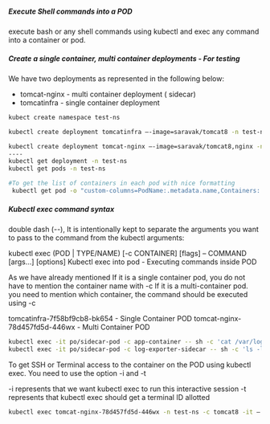 
#####  Execute Shell commands into a POD

execute bash or any shell commands using kubectl and exec any command into a container or pod.

##### Create a single container, multi container deployments - For testing
We have two deployments as represented in the following below:
- tomcat-nginx -  multi container deployment ( sidecar)
- tomcatinfra - single container deployment
``````sh
kubect create namespace test-ns

kubectl create deployment tomcatinfra –-image=saravak/tomcat8 -n test-ns  # kubectl create deployment tomcat-nginx – image=saravak/tomcat8,nginx -n test-ns

kubectl create deployment tomcat-nginx –-image=saravak/tomcat8,nginx -n test-ns  # Creating a Multi Container deployment
----
kubectl get deployment -n test-ns
kubectl get pods -n test-ns
``````
``````sh
#To get the list of containers in each pod with nice formatting
 kubectl get pod -o "custom-columns=PodName:.metadata.name,Containers:.spec.containers[*].name,Image:.spec.containers[*].image" -n test-ns

``````
##### Kubectl exec command syntax
 double dash (--), It is intentionally kept to separate the arguments you want to pass to the command from the kubectl arguments:

kubectl exec (POD | TYPE/NAME) [-c CONTAINER] [flags] – COMMAND [args...] [options]
Kubectl exec into pod - Executing commands inside POD

As we have already mentioned If it is a single container pod, you do not have to mention the container name with -c
If it is a multi-container pod. you need to mention which container, the command should be executed using -c

tomcatinfra-7f58bf9cb8-bk654 - Single Container POD
tomcat-nginx-78d457fd5d-446wx - Multi Container POD

``````sh
kubectl exec -it po/sidecar-pod -c app-container -- sh -c 'cat /var/log/app.log'
kubectl exec -it po/sidecar-pod -c log-exporter-sidecar -- sh -c 'ls -l /usr/share/nginx

``````
To get SSH or Terminal access to the container on the POD using kubectl exec.
You need to use the option -i  and -t

-i  represents that we want kubectl exec to run this interactive session
-t  represents that kubectl exec should get a terminal ID allotted
``````sh
kubectl exec tomcat-nginx-78d457fd5d-446wx -n test-ns -c tomcat8 -it – bash

``````